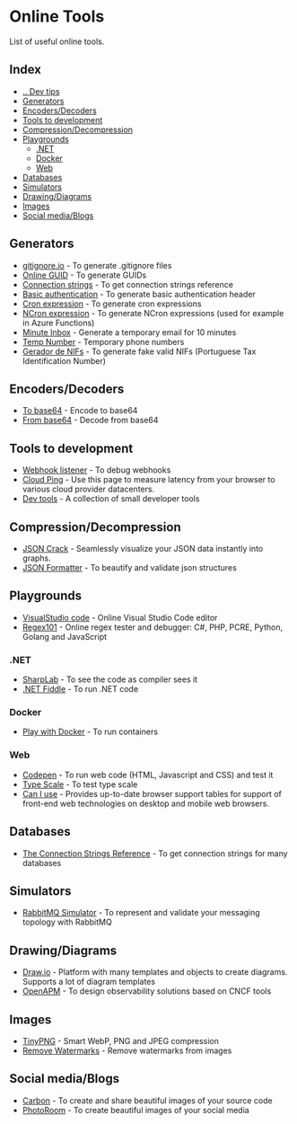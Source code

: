 # Online Tools
List of useful online tools.


## Index
- [.. Dev tips](/README.md)
- [Generators](#generators)
- [Encoders/Decoders](#encoders-decoders)
- [Tools to development](#tools-to-development)
- [Compression/Decompression](#compression-decompression)
- [Playgrounds](#playgrounds)
  - [.NET](#playgrounds-dotnet)
  - [Docker](#playgrounds-docker)
  - [Web](#playgrounds-web)
- [Databases](#databases)
- [Simulators](#simulators)
- [Drawing/Diagrams](#drawing-diagrams)
- [Images](#images)
- [Social media/Blogs](#socialmedia-blogs)



## Generators <a name="generators"></a>
- [gitignore.io](https://www.toptal.com/developers/gitignore) - To generate .gitignore files
- [Online GUID](https://www.guidgenerator.com/) - To generate GUIDs
- [Connection strings](https://www.connectionstrings.com/) - To get connection strings reference
- [Basic authentication](https://www.blitter.se/utils/basic-authentication-header-generator/) - To generate basic authentication header
- [Cron expression](https://crontab.guru/) - To generate cron expressions
- [NCron expression](https://ncrontab.swimburger.net/) - To generate NCron expressions (used for example in Azure Functions)
- [Minute Inbox](https://www.minuteinbox.com/) - Generate a temporary email for 10 minutes
- [Temp Number](https://temp-number.com/) - Temporary phone numbers
- [Gerador de NIFs](https://nif.marcosantos.me) - To generate fake valid NIFs (Portuguese Tax Identification Number)


## Encoders/Decoders <a name="encoders-decoders"></a>
- [To base64](https://www.base64encode.org/) - Encode to base64
- [From base64](https://www.base64decode.org/) - Decode from base64


## Tools to development <a name="tools-to-development"></a>
- [Webhook listener](https://webhook.site/) - To debug webhooks
- [Cloud Ping](https://cloudping.info/) - Use this page to measure latency from your browser to various cloud provider datacenters.
- [Dev tools](https://smalldev.tools/) - A collection of small developer tools


## Compression/Decompression <a name="compression-decompression"></a>
- [JSON Crack](https://jsoncrack.com/) - Seamlessly visualize your JSON data instantly into graphs.
- [JSON Formatter](https://jsonformatter.curiousconcept.com/) - To beautify and validate json structures


## Playgrounds <a name="playgrounds"></a>
- [VisualStudio code](https://vscode.dev) - Online Visual Studio Code editor
- [Regex101](https://regex101.com/) - Online regex tester and debugger: C#, PHP, PCRE, Python, Golang and JavaScript

### .NET <a name="playgrounds-dotnet"></a>
- [SharpLab](https://sharplab.io/) - To see the code as compiler sees it
- [.NET Fiddle](https://dotnetfiddle.net/) - To run .NET code

### Docker <a name="playgrounds-docker"></a>
- [Play with Docker](https://labs.play-with-docker.com/) - To run containers

### Web <a name="playgrounds-web"></a>
- [Codepen](https://codepen.io/) - To run web code (HTML, Javascript and CSS) and test it
- [Type Scale](https://type-scale.com/) - To test type scale
- [Can I use](https://caniuse.com/) - Provides up-to-date browser support tables for support of front-end web technologies on desktop and mobile web browsers.


## Databases <a name="databases"></a>
- [The Connection Strings Reference](https://www.connectionstrings.com/) - To get connection strings for many databases


## Simulators <a name="simulators"></a>
- [RabbitMQ Simulator](http://tryrabbitmq.com/) - To represent and validate your messaging topology with RabbitMQ


## Drawing/Diagrams <a name="drawing-diagrams"></a>
- [Draw.io](https://app.diagrams.net/) - Platform with many templates and objects to create diagrams. Supports a lot of diagram templates
- [OpenAPM](https://openapm.io/) - To design observability solutions based on CNCF tools


## Images <a name="images"></a>
- [TinyPNG](https://tinypng.com/) - Smart WebP, PNG and JPEG compression
- [Remove Watermarks](https://www.watermarkremover.io/) - Remove watermarks from images


## Social media/Blogs <a name="socialmedia-blogs"></a>
- [Carbon](https://carbon.now.sh/) - To create and share beautiful images of your source code
- [PhotoRoom](https://app.photoroom.com/) - To create beautiful images of your social media